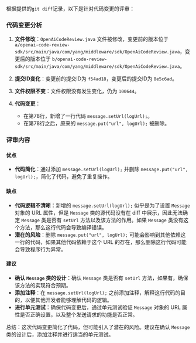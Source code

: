 根据提供的`git diff`记录，以下是针对代码变更的评审：

### 代码变更分析
1. **文件修改**：`OpenAiCodeReview.java` 文件被修改，变更前的版本位于 `a/openai-code-review-sdk/src/main/java/com/yang/middleware/sdk/OpenAiCodeReview.java`，变更后的版本位于 `b/openai-code-review-sdk/src/main/java/com/yang/middleware/sdk/OpenAiCodeReview.java`。

2. **提交ID变化**：变更前的提交ID为 `f54ad18`，变更后的提交ID为 `8e5c6ad`。

3. **文件权限不变**：文件权限没有发生变化，仍为 `100644`。

4. **代码变更**：
   - 在第78行，新增了一行代码 `message.setUrl(logUrl);`。
   - 在第78行之后，原来的 `message.put("url", logUrl);` 被删除。

### 评审内容

#### 优点
- **代码简化**：通过添加 `message.setUrl(logUrl);` 并删除 `message.put("url", logUrl);`，简化了代码，避免了重复操作。

#### 缺点
- **代码逻辑不清晰**：新增的 `message.setUrl(logUrl);` 似乎是为了设置 `Message` 对象的 URL 属性，但是 `Message` 类的源代码没有在 diff 中展示，因此无法确定 `Message` 类是否有 `setUrl` 方法以及该方法的作用。如果 `Message` 类没有这个方法，那么这行代码会导致编译错误。
- **潜在的风险**：删除 `message.put("url", logUrl);` 可能会影响到其他依赖这一行的代码，如果其他代码依赖于这个 URL 的存在，那么删除这行代码可能会导致程序行为异常。

#### 建议
- **确认 `Message` 类的设计**：确认 `Message` 类是否有 `setUrl` 方法，如果有，确保该方法的实现符合预期。
- **添加注释**：在 `message.setUrl(logUrl);` 之前添加注释，解释这行代码的目的，以便其他开发者能够理解代码的逻辑。
- **进行单元测试**：确保代码变更后，通过单元测试验证 `Message` 对象的 URL 属性是否正确设置，以及整个发送请求的功能是否正常。

总结：这次代码变更简化了代码，但可能引入了潜在的风险。建议在确认 `Message` 类的设计后，添加注释并进行适当的单元测试。